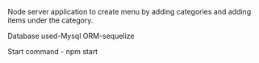 Node server application to create menu by adding categories and adding items under the category.

Database used-Mysql
ORM-sequelize

Start command - npm start


